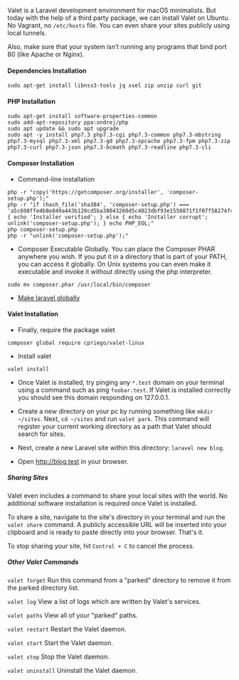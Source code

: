Valet is a Laravel development environment for macOS minimalists. But today with the help of a third party package, we can install Valet on Ubuntu. No Vagrant, no `/etc/hosts` file. You can even share your sites publicly using local tunnels.

Also, make sure that your system isn’t running any programs that bind port 80 (like Apache or Nginx).

#### Dependencies Installation

```
sudo apt-get install libnss3-tools jq xsel zip unzip curl git
```

#### PHP Installation
```
sudo apt-get install software-properties-common
sudo add-apt-repository ppa:ondrej/php
sudo apt update && sudo apt upgrade
sudo apt -y install php7.3 php7.3-cgi php7.3-common php7.3-mbstring php7.3-mysql php7.3-xml php7.3-gd php7.3-opcache php7.3-fpm php7.3-zip php7.3-curl php7.3-json php7.3-bcmath php7.3-readline php7.3-cli
```

#### Composer Installation
- Command-line installation

```
php -r "copy('https://getcomposer.org/installer', 'composer-setup.php');"
php -r "if (hash_file('sha384', 'composer-setup.php') === 'a5c698ffe4b8e849a443b120cd5ba38043260d5c4023dbf93e1558871f1f07f58274fc6f4c93bcfd858c6bd0775cd8d1') { echo 'Installer verified'; } else { echo 'Installer corrupt'; unlink('composer-setup.php'); } echo PHP_EOL;"
php composer-setup.php
php -r "unlink('composer-setup.php');"
```


- Composer Executable Globally. You can place the Composer PHAR anywhere you wish. If you put it in a directory that is part of your PATH, you can access it globally. On Unix systems you can even make it executable and invoke it without directly using the php interpreter.

```
sudo mv composer.phar /usr/local/bin/composer
```

- [Make laravel globally](https://github.com/tankibaj/docs/blob/master/composer-path-global.md)


#### Valet Installation
- Finally, require the package valet

```
composer global require cpriego/valet-linux
```


- Install valet

```
valet install
```


- Once Valet is installed, try pinging any `*.test` domain on your terminal using a command such as ping `foobar.test`. If Valet is installed correctly you should see this domain responding on  127.0.0.1.


- Create a new directory on your pc by running something like `mkdir ~/sites`. Next,  `cd ~/sites` and run `valet park`. This command will register your current working directory as a path that Valet should search for sites.

- Next, create a new Laravel site within this directory: `laravel new blog`.

- Open http://blog.test in your browser.


##### Sharing Sites
Valet even includes a command to share your local sites with the world. No additional software installation is required once Valet is installed.

To share a site, navigate to the site's directory in your terminal and run the `valet share` command. A publicly accessible URL will be inserted into your clipboard and is ready to paste directly into your browser. That's it.

To stop sharing your site, hit `Control + C` to cancel the process.

##### Other Valet Commands

`valet forget` Run this command from a "parked" directory to remove it from the parked directory list.

`valet log`	View a list of logs which are written by Valet's services.

`valet paths`	View all of your "parked" paths.

`valet restart`	Restart the Valet daemon.

`valet start`	Start the Valet daemon.

`valet stop`	Stop the Valet daemon.

`valet uninstall`	Uninstall the Valet daemon.